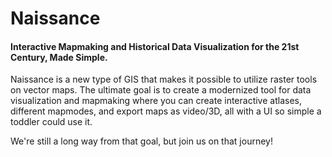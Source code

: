 # Naissance
#### Interactive Mapmaking and Historical Data Visualization for the 21st Century, Made Simple.

Naissance is a new type of GIS that makes it possible to utilize raster tools on vector maps. The ultimate goal is to create a modernized tool for data visualization and mapmaking where you can create interactive atlases, different mapmodes, and export maps as video/3D, all with a UI so simple a toddler could use it.

We're still a long way from that goal, but join us on that journey!
